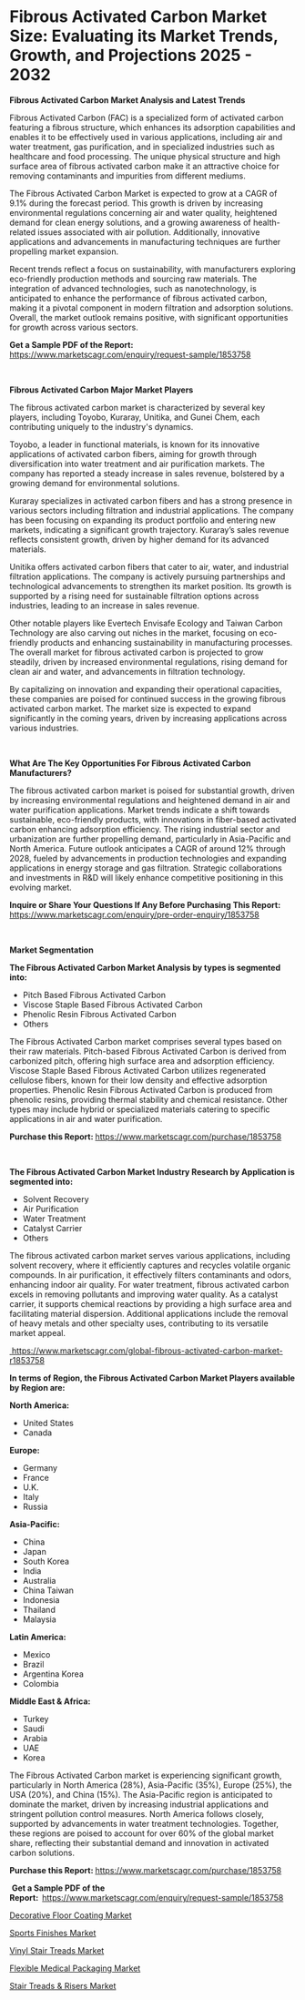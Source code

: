 <p><h1>Fibrous Activated Carbon Market Size: Evaluating its Market Trends, Growth, and Projections 2025 - 2032</h1></p><p><strong>Fibrous Activated Carbon Market Analysis and Latest Trends</strong></p>
<p><p>Fibrous Activated Carbon (FAC) is a specialized form of activated carbon featuring a fibrous structure, which enhances its adsorption capabilities and enables it to be effectively used in various applications, including air and water treatment, gas purification, and in specialized industries such as healthcare and food processing. The unique physical structure and high surface area of fibrous activated carbon make it an attractive choice for removing contaminants and impurities from different mediums.</p><p>The Fibrous Activated Carbon Market is expected to grow at a CAGR of 9.1% during the forecast period. This growth is driven by increasing environmental regulations concerning air and water quality, heightened demand for clean energy solutions, and a growing awareness of health-related issues associated with air pollution. Additionally, innovative applications and advancements in manufacturing techniques are further propelling market expansion. </p><p>Recent trends reflect a focus on sustainability, with manufacturers exploring eco-friendly production methods and sourcing raw materials. The integration of advanced technologies, such as nanotechnology, is anticipated to enhance the performance of fibrous activated carbon, making it a pivotal component in modern filtration and adsorption solutions. Overall, the market outlook remains positive, with significant opportunities for growth across various sectors.</p></p>
<p><strong>Get a Sample PDF of the Report:&nbsp;</strong> <a href="https://www.marketscagr.com/enquiry/request-sample/1853758?utm_campaign=2014&utm_medium=2&utm_source=Github&utm_content=ia&utm_term=08012025&utm_id=fibrous-activated-carbon">https://www.marketscagr.com/enquiry/request-sample/1853758</a></p>
<p>&nbsp;</p>
<p><strong>Fibrous Activated Carbon Major Market Players</strong></p>
<p><p>The fibrous activated carbon market is characterized by several key players, including Toyobo, Kuraray, Unitika, and Gunei Chem, each contributing uniquely to the industry's dynamics. </p><p>Toyobo, a leader in functional materials, is known for its innovative applications of activated carbon fibers, aiming for growth through diversification into water treatment and air purification markets. The company has reported a steady increase in sales revenue, bolstered by a growing demand for environmental solutions.</p><p>Kuraray specializes in activated carbon fibers and has a strong presence in various sectors including filtration and industrial applications. The company has been focusing on expanding its product portfolio and entering new markets, indicating a significant growth trajectory. Kuraray’s sales revenue reflects consistent growth, driven by higher demand for its advanced materials.</p><p>Unitika offers activated carbon fibers that cater to air, water, and industrial filtration applications. The company is actively pursuing partnerships and technological advancements to strengthen its market position. Its growth is supported by a rising need for sustainable filtration options across industries, leading to an increase in sales revenue.</p><p>Other notable players like Evertech Envisafe Ecology and Taiwan Carbon Technology are also carving out niches in the market, focusing on eco-friendly products and enhancing sustainability in manufacturing processes. The overall market for fibrous activated carbon is projected to grow steadily, driven by increased environmental regulations, rising demand for clean air and water, and advancements in filtration technology.</p><p>By capitalizing on innovation and expanding their operational capacities, these companies are poised for continued success in the growing fibrous activated carbon market. The market size is expected to expand significantly in the coming years, driven by increasing applications across various industries.</p></p>
<p>&nbsp;</p>
<p><strong>What Are The Key Opportunities For Fibrous Activated Carbon Manufacturers?</strong></p>
<p><p>The fibrous activated carbon market is poised for substantial growth, driven by increasing environmental regulations and heightened demand in air and water purification applications. Market trends indicate a shift towards sustainable, eco-friendly products, with innovations in fiber-based activated carbon enhancing adsorption efficiency. The rising industrial sector and urbanization are further propelling demand, particularly in Asia-Pacific and North America. Future outlook anticipates a CAGR of around 12% through 2028, fueled by advancements in production technologies and expanding applications in energy storage and gas filtration. Strategic collaborations and investments in R&D will likely enhance competitive positioning in this evolving market.</p></p>
<p><strong>Inquire or Share Your Questions If Any Before Purchasing This Report:</strong> <a href="https://www.marketscagr.com/enquiry/pre-order-enquiry/1853758?utm_campaign=2014&utm_medium=2&utm_source=Github&utm_content=ia&utm_term=08012025&utm_id=fibrous-activated-carbon">https://www.marketscagr.com/enquiry/pre-order-enquiry/1853758</a></p>
<p>&nbsp;</p>
<p><strong>Market Segmentation</strong></p>
<p><strong>The Fibrous Activated Carbon Market Analysis by types is segmented into:</strong></p>
<p><ul><li>Pitch Based Fibrous Activated Carbon</li><li>Viscose Staple Based Fibrous Activated Carbon</li><li>Phenolic Resin Fibrous Activated Carbon</li><li>Others</li></ul></p>
<p><p>The Fibrous Activated Carbon market comprises several types based on their raw materials. Pitch-based Fibrous Activated Carbon is derived from carbonized pitch, offering high surface area and adsorption efficiency. Viscose Staple Based Fibrous Activated Carbon utilizes regenerated cellulose fibers, known for their low density and effective adsorption properties. Phenolic Resin Fibrous Activated Carbon is produced from phenolic resins, providing thermal stability and chemical resistance. Other types may include hybrid or specialized materials catering to specific applications in air and water purification.</p></p>
<p><strong>Purchase this Report:&nbsp;</strong><a href="https://www.marketscagr.com/purchase/1853758?utm_campaign=2014&utm_medium=2&utm_source=Github&utm_content=ia&utm_term=08012025&utm_id=fibrous-activated-carbon">https://www.marketscagr.com/purchase/1853758</a></p>
<p>&nbsp;</p>
<p><strong>The Fibrous Activated Carbon Market Industry Research by Application is segmented into:</strong></p>
<p><ul><li>Solvent Recovery</li><li>Air Purification</li><li>Water Treatment</li><li>Catalyst Carrier</li><li>Others</li></ul></p>
<p><p>The fibrous activated carbon market serves various applications, including solvent recovery, where it efficiently captures and recycles volatile organic compounds. In air purification, it effectively filters contaminants and odors, enhancing indoor air quality. For water treatment, fibrous activated carbon excels in removing pollutants and improving water quality. As a catalyst carrier, it supports chemical reactions by providing a high surface area and facilitating material dispersion. Additional applications include the removal of heavy metals and other specialty uses, contributing to its versatile market appeal.</p></p>
<p><a href="https://www.marketscagr.com/global-fibrous-activated-carbon-market-r1853758?utm_campaign=2014&utm_medium=2&utm_source=Github&utm_content=ia&utm_term=08012025&utm_id=fibrous-activated-carbon">&nbsp;https://www.marketscagr.com/global-fibrous-activated-carbon-market-r1853758</a></p>
<p><strong>In terms of Region, the Fibrous Activated Carbon Market Players available by Region are:</strong></p>
<p>
    <p> <strong> North America: </strong>
        <ul>
            <li>United States</li>
            <li>Canada</li>
        </ul>
        </p> 
    <p> <strong> Europe: </strong>
        <ul>
            <li>Germany</li>
            <li>France</li>
            <li>U.K.</li>
            <li>Italy</li>
            <li>Russia</li>
        </ul>
        </p> 
    <p> <strong> Asia-Pacific: </strong>
        <ul>
            <li>China</li>
            <li>Japan</li>
            <li>South Korea</li>
            <li>India</li>
            <li>Australia</li>
            <li>China Taiwan</li>
            <li>Indonesia</li>
            <li>Thailand</li>
            <li>Malaysia</li>
        </ul>
        </p> 
    <p> <strong> Latin America: </strong>
        <ul>
            <li>Mexico</li>
            <li>Brazil</li>
            <li>Argentina Korea</li>
            <li>Colombia</li>
        </ul>
        </p> 
    <p> <strong> Middle East & Africa: </strong>
        <ul>
            <li>Turkey</li>
            <li>Saudi</li>
            <li>Arabia</li>
            <li>UAE</li>
            <li>Korea</li>
        </ul>
    </p>
    </p>
<p><p>The Fibrous Activated Carbon market is experiencing significant growth, particularly in North America (28%), Asia-Pacific (35%), Europe (25%), the USA (20%), and China (15%). The Asia-Pacific region is anticipated to dominate the market, driven by increasing industrial applications and stringent pollution control measures. North America follows closely, supported by advancements in water treatment technologies. Together, these regions are poised to account for over 60% of the global market share, reflecting their substantial demand and innovation in activated carbon solutions.</p></p>
<p><strong>Purchase this Report: </strong><a href="https://www.marketscagr.com/purchase/1853758?utm_campaign=2014&utm_medium=2&utm_source=Github&utm_content=ia&utm_term=08012025&utm_id=fibrous-activated-carbon">https://www.marketscagr.com/purchase/1853758</a></p>
<p>&nbsp;<strong>Get a Sample PDF of the Report:&nbsp;&nbsp;</strong><a href="https://www.marketscagr.com/enquiry/request-sample/1853758?utm_campaign=2014&utm_medium=2&utm_source=Github&utm_content=ia&utm_term=08012025&utm_id=fibrous-activated-carbon">https://www.marketscagr.com/enquiry/request-sample/1853758</a></p>
<p><strong></strong></p>
<p><p><a href="https://www.linkedin.com/pulse/decorative-floor-coating-market-analysis-report-comprehensive-data-insights-dxptc?utm_campaign=2014&utm_medium=2&utm_source=Github&utm_content=ia&utm_term=08012025&utm_id=fibrous-activated-carbon">Decorative Floor Coating Market</a></p><p><a href="https://www.linkedin.com/pulse/sports-finishes-market-forecast-global-trends-analysis-from-2025-2032-l3ubc?utm_campaign=2014&utm_medium=2&utm_source=Github&utm_content=ia&utm_term=08012025&utm_id=fibrous-activated-carbon">Sports Finishes Market</a></p><p><a href="https://www.linkedin.com/pulse/growth-forecast-vinyl-stair-treads-industry-projected-121-cagr-from-2025-qrv4c?utm_campaign=2014&utm_medium=2&utm_source=Github&utm_content=ia&utm_term=08012025&utm_id=fibrous-activated-carbon">Vinyl Stair Treads Market</a></p><p><a href="https://www.linkedin.com/pulse/positive-growth-outlook-global-flexible-medical-packaging-market-forecasting-1oc9c?utm_campaign=2014&utm_medium=2&utm_source=Github&utm_content=ia&utm_term=08012025&utm_id=fibrous-activated-carbon">Flexible Medical Packaging Market</a></p><p><a href="https://www.linkedin.com/pulse/stair-treads-risers-industry-insights-report-analyzing-market-trends-34awc?utm_campaign=2014&utm_medium=2&utm_source=Github&utm_content=ia&utm_term=08012025&utm_id=fibrous-activated-carbon">Stair Treads & Risers Market</a></p></p>